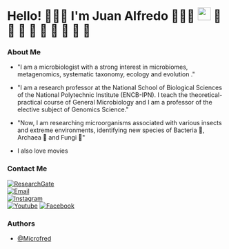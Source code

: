 <h1> Hello! 👨🏾‍🔬 I'm Juan Alfredo 👨🏾‍💻 <img src="https://raw.githubusercontent.com/iampavangandhi/iampavangandhi/master/gifs/Hi.gif" width="30px"> 🦠 🐛 🧫 🍄 🌋 🔬 🦋 🧪 🧬 </h1>

### About Me

- "I am a microbiologist with a strong interest in microbiomes, metagenomics, systematic taxonomy, ecology and evolution ."

- "I am a research professor at the National School of Biological Sciences of the National Polytechnic Institute (ENCB-IPN). I teach the theoretical-practical course of General Microbiology and I am a professor of the elective subject of Genomics Science."

- "Now, I am researching microorganisms associated with various insects and extreme environments, identifying new species of Bacteria 🧫,  Archaea 🦠 and Fungi 🍄"
- I also love movies 

### Contact Me
<a href="https://www.researchgate.net/profile/Juan-Alfredo-Garcia"><img alt="ResearchGate" src="https://img.shields.io/badge/ResearchGate-Juan_Alfredo-blue?style=flat-square&logo=ResearchGate"></a>  
<a href="freddyhardcore@gmail.com"><img alt="Email" src="https://img.shields.io/badge/Gmail-freddyhardcore@gmail.com-blue?style=flat-square&logo=gmail"></a>  
<a href="https://www.instagram.com/microo_bios/"><img alt="Instagram" src="https://img.shields.io/badge/Instagram-Microo_bios-blue?style=flat-square&logo=Instagram"></a>  
<a href="https://youtube.com/@fredygolgo?si=aTCw1srzVjpQgaK9"><img alt="Youtube" src="https://img.shields.io/badge/Youtube-Microo_bios-blue?style=flat-square&logo=youtube"></a> 
<a href="https://www.facebook.com/profile.php?id=100064420943278"><img alt="Facebook" src="https://img.shields.io/badge/Pages-The_House_of_Toxic_Avenger-blue?style=flat-square&logo=facebook"></a>

### Authors
- [@Microfred](https://www.github.com/Microfred)

